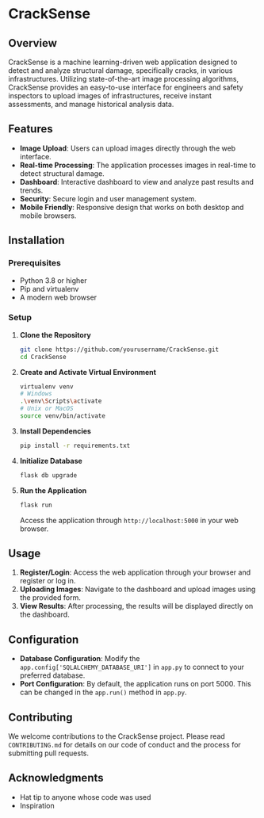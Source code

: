 # CrackSense

## Overview

CrackSense is a machine learning-driven web application designed to detect and analyze structural damage, specifically cracks, in various infrastructures. Utilizing state-of-the-art image processing algorithms, CrackSense provides an easy-to-use interface for engineers and safety inspectors to upload images of infrastructures, receive instant assessments, and manage historical analysis data.

## Features

- **Image Upload**: Users can upload images directly through the web interface.
- **Real-time Processing**: The application processes images in real-time to detect structural damage.
- **Dashboard**: Interactive dashboard to view and analyze past results and trends.
- **Security**: Secure login and user management system.
- **Mobile Friendly**: Responsive design that works on both desktop and mobile browsers.

## Installation

### Prerequisites

- Python 3.8 or higher
- Pip and virtualenv
- A modern web browser

### Setup

1. **Clone the Repository**
   ```bash
   git clone https://github.com/yourusername/CrackSense.git
   cd CrackSense
   ```

2. **Create and Activate Virtual Environment**
   ```bash
   virtualenv venv
   # Windows
   .\venv\Scripts\activate
   # Unix or MacOS
   source venv/bin/activate
   ```

3. **Install Dependencies**
   ```bash
   pip install -r requirements.txt
   ```

4. **Initialize Database**
   ```bash
   flask db upgrade
   ```

5. **Run the Application**
   ```bash
   flask run
   ```

   Access the application through `http://localhost:5000` in your web browser.

## Usage

1. **Register/Login**: Access the web application through your browser and register or log in.
2. **Uploading Images**: Navigate to the dashboard and upload images using the provided form.
3. **View Results**: After processing, the results will be displayed directly on the dashboard.

## Configuration

- **Database Configuration**: Modify the `app.config['SQLALCHEMY_DATABASE_URI']` in `app.py` to connect to your preferred database.
- **Port Configuration**: By default, the application runs on port 5000. This can be changed in the `app.run()` method in `app.py`.

## Contributing

We welcome contributions to the CrackSense project. Please read `CONTRIBUTING.md` for details on our code of conduct and the process for submitting pull requests.

## Acknowledgments

- Hat tip to anyone whose code was used
- Inspiration

